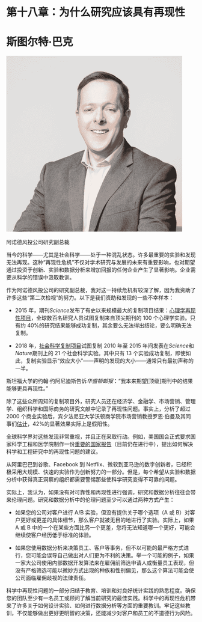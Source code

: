 # 第十八章：为什么研究应该具有再现性

# 斯图尔特·巴克

![](img/Stuart_Buck.png)

阿诺德风投公司研究副总裁

当今的科学——尤其是社会科学——处于一种混乱状态。许多最重要的实验和发现无法再现。这种“再现性危机”不仅对学术研究与发展的未来有重要影响，也对期望通过投资于创新、实验和数据分析来增加回报的任何企业产生了显著影响。企业需要从科学的错误中汲取教训。

作为阿诺德风投公司的研究副总裁，我对这一持续危机有较深了解，因为我资助了许多这些“第二次检视”的努力。以下是我们资助和发现的一些不幸样本：

+   2015 年，期刊*Science*发布了有史以来规模最大的复制项目结果：[心理学再现性项目](https://oreil.ly/9_Sqm)，全球数百名研究人员试图复制来自顶尖期刊的 100 个心理学实验。只有约 40%的研究结果能够成功复制，其余要么无法得出结论，要么明确无法复制。

+   2018 年，[社会科学复制项目](https://oreil.ly/U2IzY)试图复制 2010 年至 2015 年间发表在*Science*和*Nature*期刊上的 21 个社会科学实验。其中只有 13 个实验成功复制，即使如此，复制实验显示“效应大小”——声明的发现的大小——通常只有最初声称的一半。

斯坦福大学的约翰·约阿尼迪斯告诉*华盛顿邮报*：“我本来期望[顶级]期刊中的结果能够更具再现性。”

除了这些众所周知的复制项目外，研究人员还在经济学、金融学、市场营销、管理学、组织科学和国际商务的研究文献中记录了再现性问题。事实上，分析了超过 2000 个商业实验后，宾夕法尼亚大学沃顿商学院市场营销教授罗恩·伯曼及其同事们[估计](https://oreil.ly/tSg0-)，42%的显著效果实际上是假阳性。

全球科学界对这些发现非常重视，并且正在采取行动。例如，美国国会正式要求国家科学工程和医学院制作一份[重要的国家报告](https://oreil.ly/PVU3E)（目前仍在进行中），提出如何解决科学和工程研究中的再现性问题的建议。

从阿里巴巴到谷歌、Facebook 到 Netflix、微软到亚马逊的数字创新者，已经积极采用大规模、快速的实验作为创新努力的一部分。但是，每个希望从实验和数据分析中获得真正洞察的组织都需要警惕那些使科学研究变得不可靠的问题。

实际上，我认为，如果没有对可靠性和再现性进行强调，研究和数据分析往往会带来伦理问题。研究和数据分析中的伦理问题至少可以通过两种方式产生：

+   如果您的公司对客户进行 A/B 实验，但没有提供关于哪个选项（A 或 B）对客户更好或更差的具体细节，那么客户就被无目的地进行了实验。实际上，如果 A 或 B 中的一个在某些方面比另一个更差，您将无法知道哪一个更好，可能会继续使客户经历低于标准的体验。

+   如果您使用数据分析来决策员工、客户等事务，但不以可能的最严格方式进行，您可能会误导自己做出对人们更为不利的决策。举一个可能的例子，如果一家大公司使用内部数据开发算法来在雇佣前筛选申请人或衡量员工表现，但没有严格筛选可能以微妙方式出现的种族和性别偏见，那么这个算法可能会使公司面临雇佣歧视的法律责任。

科学中再现性问题的一部分归结于教育、培训和对良好统计实践的熟悉程度。确保您的团队至少有一名员工或顾问了解当前研究的最佳实践。科学中的再现性危机带来了许多关于如何设计实验、如何进行数据分析等方面的重要教训。牢记这些教训，不仅能够做出更好更明智的决策，还能减少对客户和员工的不道德行为风险。
